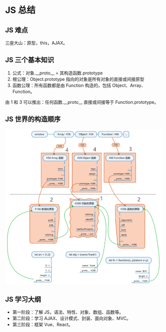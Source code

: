 <!-- 03.29: 1h -->
# JS 总结
## JS 难点
三座大山：原型，this，AJAX。

## JS 三个基本知识
1. 公式：对象.\_\_proto__ = 其构造函数.prototype
2. 根公理：Object.prototype 指向的对象是所有对象的直接或间接原型
3. 函数公理：所有函数都是由 Function 构造的，包括 Object、Array、Function。

由 1 和 3 可以推出：任何函数.\_\_proto__ 直接或间接等于 Function.prototype。

## JS 世界的构造顺序

<img src='images/i8.jpg' alt='Fig.1'>

## JS 学习大纲
* 第一阶段：了解 JS，语法、特性、对象、数组、函数等。
* 第二阶段：学习 AJAX、设计模式、封装、面向对象、MVC。
* 第三阶段：框架 Vue、React。
